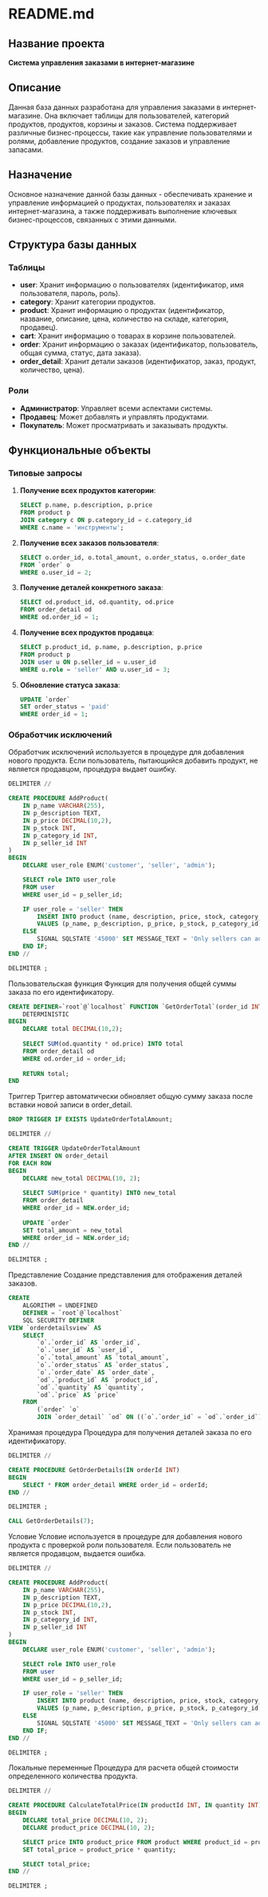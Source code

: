# README.md

## Название проекта

**Система управления заказами в интернет-магазине**

## Описание

Данная база данных разработана для управления заказами в интернет-магазине. Она включает таблицы для пользователей, категорий продуктов, продуктов, корзины и заказов. Система поддерживает различные бизнес-процессы, такие как управление пользователями и ролями, добавление продуктов, создание заказов и управление запасами.

## Назначение

Основное назначение данной базы данных - обеспечивать хранение и управление информацией о продуктах, пользователях и заказах интернет-магазина, а также поддерживать выполнение ключевых бизнес-процессов, связанных с этими данными.

## Структура базы данных

### Таблицы

- **user**: Хранит информацию о пользователях (идентификатор, имя пользователя, пароль, роль).
- **category**: Хранит категории продуктов.
- **product**: Хранит информацию о продуктах (идентификатор, название, описание, цена, количество на складе, категория, продавец).
- **cart**: Хранит информацию о товарах в корзине пользователей.
- **order**: Хранит информацию о заказах (идентификатор, пользователь, общая сумма, статус, дата заказа).
- **order_detail**: Хранит детали заказов (идентификатор, заказ, продукт, количество, цена).

### Роли

- **Администратор**: Управляет всеми аспектами системы.
- **Продавец**: Может добавлять и управлять продуктами.
- **Покупатель**: Может просматривать и заказывать продукты.

## Функциональные объекты

### Типовые запросы

1. **Получение всех продуктов категории**:
    ```sql
    SELECT p.name, p.description, p.price
    FROM product p
    JOIN category c ON p.category_id = c.category_id
    WHERE c.name = 'инструменты';
    ```

2. **Получение всех заказов пользователя**:
    ```sql
    SELECT o.order_id, o.total_amount, o.order_status, o.order_date
    FROM `order` o
    WHERE o.user_id = 2;
    ```

3. **Получение деталей конкретного заказа**:
    ```sql
    SELECT od.product_id, od.quantity, od.price
    FROM order_detail od
    WHERE od.order_id = 1;
    ```

4. **Получение всех продуктов продавца**:
    ```sql
    SELECT p.product_id, p.name, p.description, p.price
    FROM product p
    JOIN user u ON p.seller_id = u.user_id
    WHERE u.role = 'seller' AND u.user_id = 3;
    ```

5. **Обновление статуса заказа**:
    ```sql
    UPDATE `order`
    SET order_status = 'paid'
    WHERE order_id = 1;
    ```

### Обработчик исключений

Обработчик исключений используется в процедуре для добавления нового продукта. Если пользователь, пытающийся добавить продукт, не является продавцом, процедура выдает ошибку.
```sql
DELIMITER //

CREATE PROCEDURE AddProduct(
    IN p_name VARCHAR(255),
    IN p_description TEXT,
    IN p_price DECIMAL(10,2),
    IN p_stock INT,
    IN p_category_id INT,
    IN p_seller_id INT
)
BEGIN
    DECLARE user_role ENUM('customer', 'seller', 'admin');

    SELECT role INTO user_role
    FROM user
    WHERE user_id = p_seller_id;

    IF user_role = 'seller' THEN
        INSERT INTO product (name, description, price, stock, category_id, seller_id)
        VALUES (p_name, p_description, p_price, p_stock, p_category_id, p_seller_id);
    ELSE
        SIGNAL SQLSTATE '45000' SET MESSAGE_TEXT = 'Only sellers can add products';
    END IF;
END //

DELIMITER ;
```
Пользовательская функция
Функция для получения общей суммы заказа по его идентификатору.
```sql
CREATE DEFINER=`root`@`localhost` FUNCTION `GetOrderTotal`(order_id INT) RETURNS decimal(10,2)
    DETERMINISTIC
BEGIN
    DECLARE total DECIMAL(10,2);
    
    SELECT SUM(od.quantity * od.price) INTO total
    FROM order_detail od
    WHERE od.order_id = order_id;
    
    RETURN total;
END
```
Триггер
Триггер автоматически обновляет общую сумму заказа после вставки новой записи в order_detail.
```sql
DROP TRIGGER IF EXISTS UpdateOrderTotalAmount;

DELIMITER //

CREATE TRIGGER UpdateOrderTotalAmount
AFTER INSERT ON order_detail
FOR EACH ROW
BEGIN
    DECLARE new_total DECIMAL(10, 2);
    
    SELECT SUM(price * quantity) INTO new_total
    FROM order_detail
    WHERE order_id = NEW.order_id;
    
    UPDATE `order`
    SET total_amount = new_total
    WHERE order_id = NEW.order_id;
END //

DELIMITER ;
```
Представление
Создание представления для отображения деталей заказов.
```sql
CREATE 
    ALGORITHM = UNDEFINED 
    DEFINER = `root`@`localhost` 
    SQL SECURITY DEFINER
VIEW `orderdetailsview` AS
    SELECT 
        `o`.`order_id` AS `order_id`,
        `o`.`user_id` AS `user_id`,
        `o`.`total_amount` AS `total_amount`,
        `o`.`order_status` AS `order_status`,
        `o`.`order_date` AS `order_date`,
        `od`.`product_id` AS `product_id`,
        `od`.`quantity` AS `quantity`,
        `od`.`price` AS `price`
    FROM
        (`order` `o`
        JOIN `order_detail` `od` ON ((`o`.`order_id` = `od`.`order_id`)));
```
Хранимая процедура
Процедура для получения деталей заказа по его идентификатору.
```sql
DELIMITER //

CREATE PROCEDURE GetOrderDetails(IN orderId INT)
BEGIN
    SELECT * FROM order_detail WHERE order_id = orderId;
END //

DELIMITER ;

CALL GetOrderDetails(7);
```
Условие
Условие используется в процедуре для добавления нового продукта с проверкой роли пользователя. Если пользователь не является продавцом, выдается ошибка.
```sql
DELIMITER //

CREATE PROCEDURE AddProduct(
    IN p_name VARCHAR(255),
    IN p_description TEXT,
    IN p_price DECIMAL(10,2),
    IN p_stock INT,
    IN p_category_id INT,
    IN p_seller_id INT
)
BEGIN
    DECLARE user_role ENUM('customer', 'seller', 'admin');

    SELECT role INTO user_role
    FROM user
    WHERE user_id = p_seller_id;

    IF user_role = 'seller' THEN
        INSERT INTO product (name, description, price, stock, category_id, seller_id)
        VALUES (p_name, p_description, p_price, p_stock, p_category_id, p_seller_id);
    ELSE
        SIGNAL SQLSTATE '45000' SET MESSAGE_TEXT = 'Only sellers can add products';
    END IF;
END //

DELIMITER ;
```
Локальные переменные
Процедура для расчета общей стоимости определенного количества продукта.
```sql
DELIMITER //

CREATE PROCEDURE CalculateTotalPrice(IN productId INT, IN quantity INT)
BEGIN
    DECLARE total_price DECIMAL(10, 2);
    DECLARE product_price DECIMAL(10, 2);

    SELECT price INTO product_price FROM product WHERE product_id = productId;
    SET total_price = product_price * quantity;

    SELECT total_price;
END //

DELIMITER ;
```
